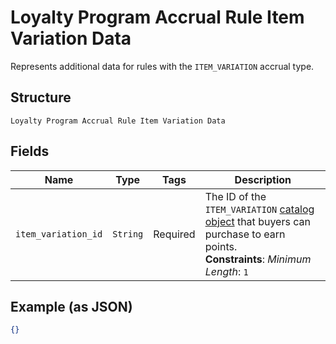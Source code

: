 
# Loyalty Program Accrual Rule Item Variation Data

Represents additional data for rules with the `ITEM_VARIATION` accrual type.

## Structure

`Loyalty Program Accrual Rule Item Variation Data`

## Fields

| Name | Type | Tags | Description |
|  --- | --- | --- | --- |
| `item_variation_id` | `String` | Required | The ID of the `ITEM_VARIATION` [catalog object](../../doc/models/catalog-object.md) that buyers can purchase to earn<br>points.<br>**Constraints**: *Minimum Length*: `1` |

## Example (as JSON)

```json
{}
```

